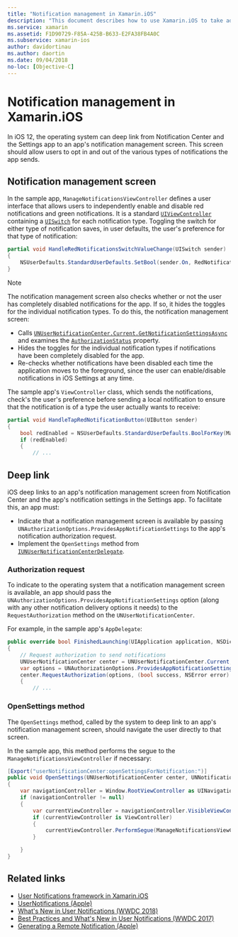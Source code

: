 ```yaml
---
title: "Notification management in Xamarin.iOS"
description: "This document describes how to use Xamarin.iOS to take advantage of new notification management features introduced in iOS 12."
ms.service: xamarin
ms.assetid: F1D90729-F85A-425B-B633-E2FA38FB4A0C
ms.subservice: xamarin-ios
author: davidortinau
ms.author: daortin
ms.date: 09/04/2018
no-loc: [Objective-C]
---
```

# Notification management in Xamarin.iOS

In iOS 12, the operating system can deep link from Notification Center
and the Settings app to an app's notification management screen. This
screen should allow users to opt in and out of the various types of
notifications the app sends.

## Notification management screen

In the sample app, `ManageNotificationsViewController` defines a user
interface that allows users to independently enable and disable red
notifications and green notifications. It is a standard
[`UIViewController`](xref:UIKit.UIViewController)
containing a
[`UISwitch`](xref:UIKit.UISwitch) for
each notification type. Toggling the switch for either type of
notification saves, in user defaults, the user's preference for that
type of notification:

```csharp
partial void HandleRedNotificationsSwitchValueChange(UISwitch sender)
{
    NSUserDefaults.StandardUserDefaults.SetBool(sender.On, RedNotificationsEnabledKey);
}
```

> [!NOTE]
> The notification management screen also checks whether or not the user
> has completely disabled notifications for the app. If so, it hides
> the toggles for the individual notification types. To do this, the
> notification management screen:
>
> - Calls [`UNUserNotificationCenter.Current.GetNotificationSettingsAsync`](xref:UserNotifications.UNUserNotificationCenter.GetNotificationSettingsAsync)
> and examines the [`AuthorizationStatus`](xref:UserNotifications.UNNotificationSettings.AuthorizationStatus)
> property.
> - Hides the toggles for the individual notification types if notifications
> have been completely disabled for the app.
> - Re-checks whether notifications have been disabled each time the
> application moves to the foreground, since the user can enable/disable
> notifications in iOS Settings at any time.

The sample app's `ViewController` class, which sends the notifications,
check's the user's preference before sending a local notification to
ensure that the notification is of a type the user actually wants to
receive:

```csharp
partial void HandleTapRedNotificationButton(UIButton sender)
{
    bool redEnabled = NSUserDefaults.StandardUserDefaults.BoolForKey(ManageNotificationsViewController.RedNotificationsEnabledKey);
    if (redEnabled)
    {
        // ...
```

## Deep link

iOS deep links to an app's notification management screen from
Notification Center and the app's notification settings in the Settings
app. To facilitate this, an app must:

- Indicate that a notification management screen is available by passing
`UNAuthorizationOptions.ProvidesAppNotificationSettings` to the app's
notification authorization request.
- Implement the `OpenSettings` method from
[`IUNUserNotificationCenterDelegate`](xref:UserNotifications.IUNUserNotificationCenterDelegate).

### Authorization request

To indicate to the operating system that a notification management screen
is available, an app should pass the
`UNAuthorizationOptions.ProvidesAppNotificationSettings` option (along
with any other notification delivery options it needs) to the
`RequestAuthorization` method on the `UNUserNotificationCenter`.

For example, in the sample app's `AppDelegate`:

```csharp
public override bool FinishedLaunching(UIApplication application, NSDictionary launchOptions)
{
    // Request authorization to send notifications
    UNUserNotificationCenter center = UNUserNotificationCenter.Current;
    var options = UNAuthorizationOptions.ProvidesAppNotificationSettings | UNAuthorizationOptions.Alert | UNAuthorizationOptions.Sound | UNAuthorizationOptions.Provisional;
    center.RequestAuthorization(options, (bool success, NSError error) =>
    {
        // ...
```

### OpenSettings method

The `OpenSettings` method, called by the system to deep link to an app's
notification management screen, should navigate the user directly to that
screen.

In the sample app, this method performs the segue to the
`ManageNotificationsViewController` if necessary:

```csharp
[Export("userNotificationCenter:openSettingsForNotification:")]
public void OpenSettings(UNUserNotificationCenter center, UNNotification notification)
{
    var navigationController = Window.RootViewController as UINavigationController;
    if (navigationController != null)
    {
        var currentViewController = navigationController.VisibleViewController;
        if (currentViewController is ViewController)
        {
            currentViewController.PerformSegue(ManageNotificationsViewController.ShowManageNotificationsSegue, this);
        }

    }
}
```

## Related links

- [User Notifications framework in Xamarin.iOS](~/ios/platform/user-notifications/index.md)
- [UserNotifications (Apple)](https://developer.apple.com/documentation/usernotifications?language=objc)
- [What's New in User Notifications (WWDC 2018)](https://developer.apple.com/videos/play/wwdc2018/710/)
- [Best Practices and What's New in User Notifications (WWDC 2017)](https://developer.apple.com/videos/play/wwdc2017/708/)
- [Generating a Remote Notification (Apple)](https://developer.apple.com/documentation/usernotifications/setting_up_a_remote_notification_server/generating_a_remote_notification)
